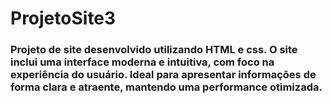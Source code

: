 ﻿# ProjetoSite3

  ### Projeto de site desenvolvido utilizando HTML e css. O site inclui uma interface moderna e intuitiva, com foco na experiência do usuário. Ideal para apresentar informações de forma clara e atraente, mantendo uma performance otimizada.
